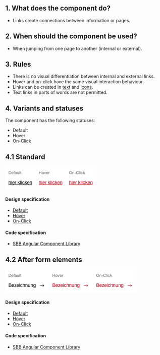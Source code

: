 ## 1. What does the component do?
* Links create connections between information or pages.


## 2. When should the component be used?
* When jumping from one page to another (internal or external).


## 3. Rules
* There is no visual differentiation between internal and external links.
* Hover and on-click have the same visual interaction behaviour.
* Links can be created in [text](https://digital.sbb.ch/en/webapps/basics/text) and [icons](https://digital.sbb.ch/en/webapps/basics/icon).
* Text links in parts of words are not permitted.


## 4. Variants and statuses
The component has the following statuses:
* Default
* Hover
* On-Click

## 4.1 Standard
![Image of the link component in the standard variant](https://raw.githubusercontent.com/sbb-design-systems/design-system-webapp-documentation/master/documentation/components/link/images/link_copy.png 'class: image')

#### Design specification
* [Default](https://www.sketch.com/s/58b25e4c-bf9c-4f74-973f-503538fcbea2/a/GlodxY#Inspector)
* [Hover](https://www.sketch.com/s/58b25e4c-bf9c-4f74-973f-503538fcbea2/a/OKeR88#Inspector)
* [On-Click](https://www.sketch.com/s/58b25e4c-bf9c-4f74-973f-503538fcbea2/a/mYPKWz#Inspector)

#### Code specification
* [SBB Angular Component Library](https://angular.app.sbb.ch/angular/components/button?variant=lean)

## 4.2 After form elements
![Image of the link component in forms](https://raw.githubusercontent.com/sbb-design-systems/design-system-webapp-documentation/master/documentation/components/link/images/link_form.png 'class: image')

#### Design specification
* [Default](https://www.sketch.com/s/58b25e4c-bf9c-4f74-973f-503538fcbea2/a/DaEwYq#Inspector)
* [Hover](https://www.sketch.com/s/58b25e4c-bf9c-4f74-973f-503538fcbea2/a/amMaev#Inspector)
* [On-Click](https://www.sketch.com/s/58b25e4c-bf9c-4f74-973f-503538fcbea2/a/AOZR1z#Inspector)

#### Code specification
* [SBB Angular Component Library](https://angular.app.sbb.ch/angular/components/button?variant=lean)